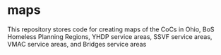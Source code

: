 # maps
This repository stores code for creating maps of the CoCs in Ohio, BoS Homeless Planning Regions, YHDP service areas, SSVF service areas, VMAC service areas, and Bridges service areas 
